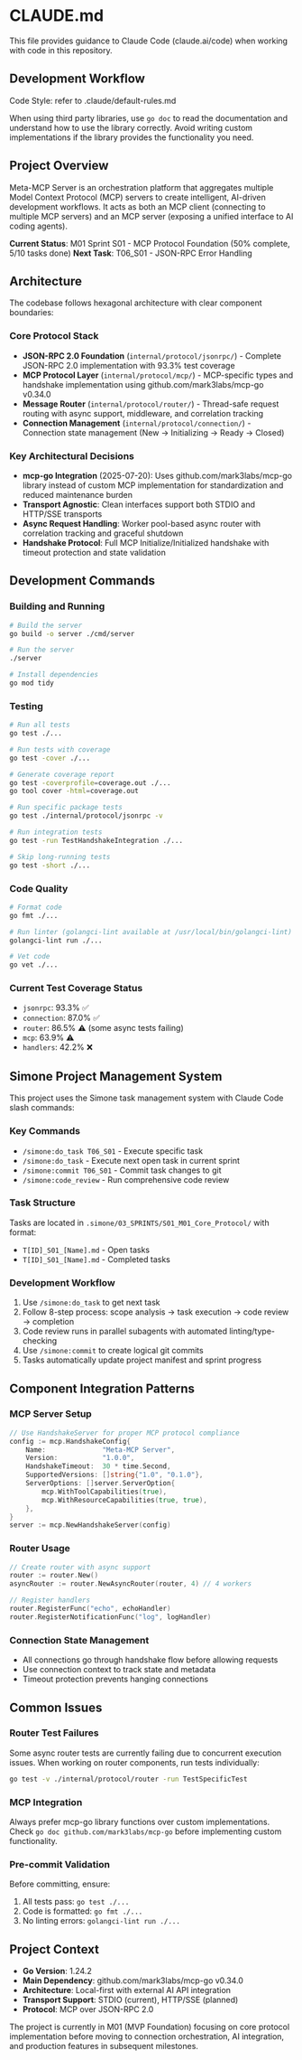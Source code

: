 # CLAUDE.md

This file provides guidance to Claude Code (claude.ai/code) when working with code in this repository.

## Development Workflow

Code Style: refer to .claude/default-rules.md

When using third party libraries, use `go doc` to read the documentation and understand how to use the library correctly.
Avoid writing custom implementations if the library provides the functionality you need.

## Project Overview

Meta-MCP Server is an orchestration platform that aggregates multiple Model Context Protocol (MCP) servers to create intelligent, AI-driven development workflows. It acts as both an MCP client (connecting to multiple MCP servers) and an MCP server (exposing a unified interface to AI coding agents).

**Current Status**: M01 Sprint S01 - MCP Protocol Foundation (50% complete, 5/10 tasks done)
**Next Task**: T06_S01 - JSON-RPC Error Handling

## Architecture

The codebase follows hexagonal architecture with clear component boundaries:

### Core Protocol Stack
- **JSON-RPC 2.0 Foundation** (`internal/protocol/jsonrpc/`) - Complete JSON-RPC 2.0 implementation with 93.3% test coverage
- **MCP Protocol Layer** (`internal/protocol/mcp/`) - MCP-specific types and handshake implementation using github.com/mark3labs/mcp-go v0.34.0
- **Message Router** (`internal/protocol/router/`) - Thread-safe request routing with async support, middleware, and correlation tracking
- **Connection Management** (`internal/protocol/connection/`) - Connection state management (New → Initializing → Ready → Closed)

### Key Architectural Decisions
- **mcp-go Integration** (2025-07-20): Uses github.com/mark3labs/mcp-go library instead of custom MCP implementation for standardization and reduced maintenance burden
- **Transport Agnostic**: Clean interfaces support both STDIO and HTTP/SSE transports
- **Async Request Handling**: Worker pool-based async router with correlation tracking and graceful shutdown
- **Handshake Protocol**: Full MCP Initialize/Initialized handshake with timeout protection and state validation

## Development Commands

### Building and Running
```bash
# Build the server
go build -o server ./cmd/server

# Run the server
./server

# Install dependencies
go mod tidy
```

### Testing
```bash
# Run all tests
go test ./...

# Run tests with coverage
go test -cover ./...

# Generate coverage report
go test -coverprofile=coverage.out ./...
go tool cover -html=coverage.out

# Run specific package tests
go test ./internal/protocol/jsonrpc -v

# Run integration tests
go test -run TestHandshakeIntegration ./...

# Skip long-running tests
go test -short ./...
```

### Code Quality
```bash
# Format code
go fmt ./...

# Run linter (golangci-lint available at /usr/local/bin/golangci-lint)
golangci-lint run ./...

# Vet code
go vet ./...
```

### Current Test Coverage Status
- `jsonrpc`: 93.3% ✅
- `connection`: 87.0% ✅  
- `router`: 86.5% ⚠️ (some async tests failing)
- `mcp`: 63.9% ⚠️
- `handlers`: 42.2% ❌

## Simone Project Management System

This project uses the Simone task management system with Claude Code slash commands:

### Key Commands
- `/simone:do_task T06_S01` - Execute specific task
- `/simone:do_task` - Execute next open task in current sprint
- `/simone:commit T06_S01` - Commit task changes to git
- `/simone:code_review` - Run comprehensive code review

### Task Structure
Tasks are located in `.simone/03_SPRINTS/S01_M01_Core_Protocol/` with format:
- `T[ID]_S01_[Name].md` - Open tasks
- `T[ID]_S01_[Name].md` - Completed tasks

### Development Workflow
1. Use `/simone:do_task` to get next task
2. Follow 8-step process: scope analysis → task execution → code review → completion
3. Code review runs in parallel subagents with automated linting/type-checking
4. Use `/simone:commit` to create logical git commits
5. Tasks automatically update project manifest and sprint progress

## Component Integration Patterns

### MCP Server Setup
```go
// Use HandshakeServer for proper MCP protocol compliance
config := mcp.HandshakeConfig{
    Name:              "Meta-MCP Server", 
    Version:           "1.0.0",
    HandshakeTimeout:  30 * time.Second,
    SupportedVersions: []string{"1.0", "0.1.0"},
    ServerOptions: []server.ServerOption{
        mcp.WithToolCapabilities(true),
        mcp.WithResourceCapabilities(true, true),
    },
}
server := mcp.NewHandshakeServer(config)
```

### Router Usage
```go
// Create router with async support
router := router.New()
asyncRouter := router.NewAsyncRouter(router, 4) // 4 workers

// Register handlers
router.RegisterFunc("echo", echoHandler)
router.RegisterNotificationFunc("log", logHandler)
```

### Connection State Management
- All connections go through handshake flow before allowing requests
- Use connection context to track state and metadata
- Timeout protection prevents hanging connections

## Common Issues

### Router Test Failures
Some async router tests are currently failing due to concurrent execution issues. When working on router components, run tests individually:
```bash
go test -v ./internal/protocol/router -run TestSpecificTest
```

### MCP Integration
Always prefer mcp-go library functions over custom implementations. Check `go doc github.com/mark3labs/mcp-go` before implementing custom functionality.

### Pre-commit Validation
Before committing, ensure:
1. All tests pass: `go test ./...`
2. Code is formatted: `go fmt ./...` 
3. No linting errors: `golangci-lint run ./...`

## Project Context

- **Go Version**: 1.24.2
- **Main Dependency**: github.com/mark3labs/mcp-go v0.34.0
- **Architecture**: Local-first with external AI API integration
- **Transport Support**: STDIO (current), HTTP/SSE (planned)
- **Protocol**: MCP over JSON-RPC 2.0

The project is currently in M01 (MVP Foundation) focusing on core protocol implementation before moving to connection orchestration, AI integration, and production features in subsequent milestones.